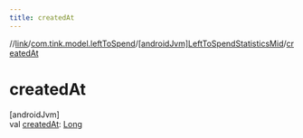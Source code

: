 ```yaml
---
title: createdAt
---
```

//[link](../../../index.html)/[com.tink.model.leftToSpend](../index.html)/[[androidJvm]LeftToSpendStatisticsMid](index.html)/[createdAt](created-at.html)



# createdAt



[androidJvm]\
val [createdAt](created-at.html): [Long](https://kotlinlang.org/api/latest/jvm/stdlib/kotlin/-long/index.html)




